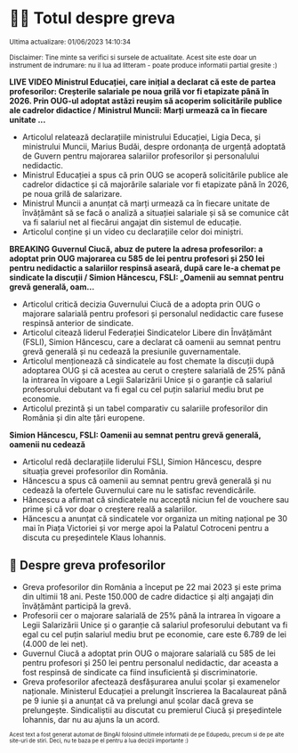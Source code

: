 # 👩‍🏫 Totul despre greva
<sub>Ultima actualizare: 01/06/2023 14:10:34</sub>

<sub>Disclaimer: Tine minte sa verifici si sursele de actualitate. Acest site este doar un instrument de indrumare: nu il lua ad litteram - poate produce informatii partial gresite :)</sub>

**LIVE VIDEO Ministrul Educației, care inițial a declarat că este de partea profesorilor: Creșterile salariale pe noua grilă vor fi etapizate până în 2026. Prin OUG-ul adoptat astăzi reușim să acoperim solicitările publice ale cadrelor didactice / Ministrul Muncii: Marți urmează ca în fiecare unitate ...**
- Articolul relatează declarațiile ministrului Educației, Ligia Deca, și ministrului Muncii, Marius Budăi, despre ordonanța de urgență adoptată de Guvern pentru majorarea salariilor profesorilor și personalului nedidactic.
- Ministrul Educației a spus că prin OUG se acoperă solicitările publice ale cadrelor didactice și că majorările salariale vor fi etapizate până în 2026, pe noua grilă de salarizare.
- Ministrul Muncii a anunțat că marți urmează ca în fiecare unitate de învățământ să se facă o analiză a situației salariale și să se comunice cât va fi salariul net al fiecărui angajat din sistemul de educație.
- Articolul conține și un video cu declarațiile celor doi miniștri.

**BREAKING Guvernul Ciucă, abuz de putere la adresa profesorilor: a adoptat prin OUG majorarea cu 585 de lei pentru profesori și 250 lei pentru nedidactic a salariilor respinsă aseară, după care le-a chemat pe sindicate la discuții / Simion Hăncescu, FSLI: „Oamenii au semnat pentru grevă generală, oam...**
- Articolul critică decizia Guvernului Ciucă de a adopta prin OUG o majorare salarială pentru profesori și personalul nedidactic care fusese respinsă anterior de sindicate.
- Articolul citează liderul Federației Sindicatelor Libere din Învățământ (FSLI), Simion Hăncescu, care a declarat că oamenii au semnat pentru grevă generală și nu cedează la presiunile guvernamentale.
- Articolul menționează că sindicatele au fost chemate la discuții după adoptarea OUG și că acestea au cerut o creștere salarială de 25% până la intrarea în vigoare a Legii Salarizării Unice și o garanție că salariul profesorului debutant va fi egal cu cel puțin salariul mediu brut pe economie.
- Articolul prezintă și un tabel comparativ cu salariile profesorilor din România și din alte țări europene.

**Simion Hăncescu, FSLI: Oamenii au semnat pentru grevă generală, oamenii nu cedează**
- Articolul redă declarațiile liderului FSLI, Simion Hăncescu, despre situația grevei profesorilor din România.
- Hăncescu a spus că oamenii au semnat pentru grevă generală și nu cedează la ofertele Guvernului care nu le satisfac revendicările.
- Hăncescu a afirmat că sindicatele nu acceptă niciun fel de vouchere sau prime și că vor doar o creștere reală a salariilor.
- Hăncescu a anunțat că sindicatele vor organiza un miting național pe 30 mai în Piața Victoriei și vor merge apoi la Palatul Cotroceni pentru a discuta cu președintele Klaus Iohannis.

## 🏫 Despre greva profesorilor
- Greva profesorilor din România a început pe 22 mai 2023 și este prima din ultimii 18 ani. Peste 150.000 de cadre didactice și alți angajați din învățământ participă la grevă.
- Profesorii cer o majorare salarială de 25% până la intrarea în vigoare a Legii Salarizării Unice și o garanție că salariul profesorului debutant va fi egal cu cel puțin salariul mediu brut pe economie, care este 6.789 de lei (4.000 de lei net).
- Guvernul Ciucă a adoptat prin OUG o majorare salarială cu 585 de lei pentru profesori și 250 lei pentru personalul nedidactic, dar aceasta a fost respinsă de sindicate ca fiind insuficientă și discriminatorie.
- Greva profesorilor afectează desfășurarea anului școlar și examenelor naționale. Ministerul Educației a prelungit înscrierea la Bacalaureat până pe 9 iunie și a anunțat că va prelungi anul școlar dacă greva se prelungește. Sindicaliștii au discutat cu premierul Ciucă și președintele Iohannis, dar nu au ajuns la un acord.


<sub><sub>Acest text a fost generat automat de BingAI folosind ultimele informatii de pe Edupedu, precum si de pe alte site-uri de stiri. Deci, nu te baza pe el pentru a lua decizii importante :)</sub></sub>